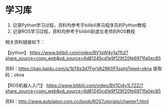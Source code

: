 # 学习库
1. 记录Python学习过程，资料均参考于bilibili黑马程序员的Python教程
2. 记录ROS学习过程，资料均参考于bilibili赵虚左老师的ROS教程

相关资料链接如下：

【python】 https://www.bilibili.com/video/BV1qW4y1a7fU/?share_source=copy_web&vd_source=6d81245cd1e9f129f20fe6971fa0ec85

资料：https://pan.baidu.com/s/1bT6s3d7FgrVA28K0F5sptg?pwd=okna 提取码：okna 

【ROS机器人入门】 https://www.bilibili.com/video/BV1Ci4y1L7ZZ/?share_source=copy_web&vd_source=6d81245cd1e9f129f20fe6971fa0ec85

资料：http://www.autolabor.com.cn/book/ROSTutorials/chapter1.html
